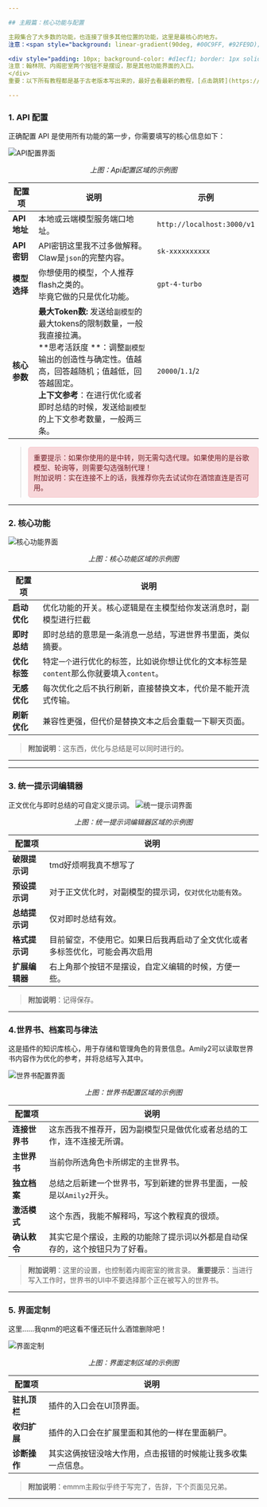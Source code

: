 ```yaml
---

## 主殿篇：核心功能与配置

主殿集合了大多数的功能，也连接了很多其他位置的功能，这里是最核心的地方。
注意：<span style="background: linear-gradient(90deg, #00C9FF, #92FE9D); padding: 3px">翰林院</span>、<span style="background: linear-gradient(90deg, #00C9FF, #92FE9D); padding: 3px">内阁密室</span>两个按钮不是摆设，那是其他功能界面的入口。

<div style="padding: 10px; background-color: #d1ecf1; border: 1px solid #bee5eb; border-radius: 5px; color: #0c5460;"> 
注意：翰林院、内阁密室两个按钮不是摆设，那是其他功能界面的入口。
</div>
重要：以下所有教程都是基于古老版本写出来的，最好去看最新的教程，[点击跳转](https://docs.google.com/document/d/11E7HIFg59up0afv-lV0cAF5G3jzJXCkZK8cBCOMZ9zo/edit?usp=sharing)

---
```


### 1. API 配置

正确配置 API 是使用所有功能的第一步，你需要填写的核心信息如下：

![API配置界面](https://cdn.jsdelivr.net/gh/Wx-2025/ST-Amily2-images@main/images/Api.png)
*<center>上图：Api配置区域的示例图</center>*

| 配置项 | 说明 | 示例 |
|---|---|---|
| **API 地址** | 本地或云端模型服务端口地址。 | `http://localhost:3000/v1` |
| **API 密钥** | API密钥这里我不过多做解释。<br />Claw是`json`的完整内容。 | `sk-xxxxxxxxxx` |
| **模型选择** | 你想使用的模型，个人推荐flash之类的。<br />毕竟它做的只是优化功能。 | `gpt-4-turbo` |
| **核心参数** | **最大Token数:** 发送给`副模型`的最大tokens的限制数量，一般我直接拉满。<br /> **思考活跃度 **：调整`副模型`输出的创造性与确定性。值越高，回答越随机；值越低，回答越固定。 <br />**上下文参考**：在进行优化或者即时总结的时候，发送给`副模型`的上下文参考数量，一般两三条。 | `20000`/`1.1`/`2` |

> <div style="padding: 10px; background-color: #f8d7da; border: 1px solid #f5c6cb; border-radius: 5px; color: #721c24;"> 重要提示：如果你使用的是中转，则无需勾选代理。如果使用的是谷歌模型、轮询等，则需要勾选强制代理！ <br />
> 附加说明：实在连接不上的话，我推荐你先去试试你在酒馆直连是否可用。

---

### 2. 核心功能

![核心功能界面](https://cdn.jsdelivr.net/gh/Wx-2025/ST-Amily2-images@main/images/Hexingongneng.png)
*<center>上图：核心功能区域的示例图</center>*

| 配置项       | 说明                                                         |
| ------------ | ------------------------------------------------------------ |
| **启动优化** | 优化功能的开关。核心逻辑是在主模型给你发送消息时，副模型进行拦截 |
| **即时总结** | 即时总结的意思是一条消息一总结，写进世界书里面，类似摘要。   |
| **优化标签** | 特定`一个`进行优化的标签，比如说你想让优化的文本标签是`content`那么你就要填入`content`。 |
| **无感优化** | 每次优化之后不执行刷新，直接替换文本，代价是不能开流式传输。 |
| **刷新优化** | 兼容性更强，但代价是替换文本之后会重载一下聊天页面。         |

> **附加说明**：这东西，优化与总结是可以同时进行的。

---

---

### 3. 统一提示词编辑器

正文优化与即时总结的可自定义提示词。
![统一提示词界面](https://cdn.jsdelivr.net/gh/Wx-2025/ST-Amily2-images@main/images/Tishici.png)

*<center>上图：统一提示词编辑器区域的示例图</center>*

| 配置项         | 说明                                                         |
| -------------- | ------------------------------------------------------------ |
| **破限提示词** | tmd好烦啊我真不想写了                                        |
| **预设提示词** | 对于正文优化时，对副模型的提示词，`仅对优化功能有效`。       |
| **总结提示词** | 仅对即时总结有效。                                           |
| **格式提示词** | 目前留空，不使用它。如果日后我再启动了全文优化或者多标签优化，可能会再次启用 |
| **扩展编辑器** | 右上角那个按钮不是摆设，自定义编辑的时候，方便一些。         |

> **附加说明**：记得保存。

---

### 4.世界书、档案司与律法

这是插件的知识库核心，用于存储和管理角色的背景信息。Amily2可以读取世界书内容作为优化的参考，并将总结写入其中。

![世界书配置界面](https://cdn.jsdelivr.net/gh/Wx-2025/ST-Amily2-images@main/images/worldbook_section.png)
*<center>上图：世界书配置区域的示例图</center>*

| 配置项         | 说明                                                         |
| -------------- | ------------------------------------------------------------ |
| **连接世界书** | 这东西我不推荐开，因为副模型只是做优化或者总结的工作，连不连接无所谓。 |
| **主世界书**   | 当前你所选角色卡所绑定的主世界书。                           |
| **独立档案**   | 总结之后新建一个世界书，写到新建的世界书里面，一般是以`Amily2`开头。 |
| **激活模式**   | 这个东西，我能不解释吗，写这个教程真的很烦。                 |
| **确认敕令**   | 其实它是个摆设，主殿的功能除了提示词以外都是自动保存的，这个按钮只为了好看。 |

> **附加说明**：这里的设置，也控制着内阁密室的微言录。
> **重要提示**：当进行写入工作时，世界书的UI中不要选择那个正在被写入的世界书。

---

### 5. 界面定制

这里……我qnm的吧这看不懂还玩什么酒馆删除吧！

![界面定制](https://cdn.jsdelivr.net/gh/Wx-2025/ST-Amily2-images@main/images/Fujia.png)

*<center>上图：界面定制区域的示例图</center>*

| 配置项       | 说明                                                         |
| ------------ | ------------------------------------------------------------ |
| **驻扎顶栏** | 插件的入口会在UI顶界面。                                     |
| **收归扩展** | 插件的入口会在扩展里面和其他的一样在里面躺尸。               |
| **诊断操作** | 其实这俩按钮没啥大作用，点击报错的时候能让我多收集一点信息。 |

> **附加说明**：emmm主殿似乎终于写完了，告辞，下个页面见兄弟。

---
